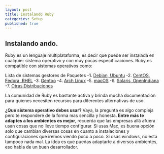 ```yaml
---
layout: post
title: Instalando Ruby
categories: Setup
published: true
---
```


## Instalando ando.


Ruby es un lenguaje multiplataforma, es decir que puede ser instalada en cualquier sistema operativo y con muy pocas especificaciones. Ruby es compatible con sistemas operativos como:

Lista de sistemas gestores de Paquetes
-1. [Debian, Ubuntu](https://www.ruby-lang.org/es/documentation/installation/#apt)
-2. [CentOS, Fedora, RHEL](https://www.ruby-lang.org/es/documentation/installation/#apt)
-3. [Gentoo](https://www.ruby-lang.org/es/documentation/installation/#portage)
-4. [Arch Linux](https://www.ruby-lang.org/es/documentation/installation/#pacman)
-5. [macOS](https://www.ruby-lang.org/es/documentation/installation/#homebrew)
-6. [Solaris, OpenIndiana](https://www.ruby-lang.org/es/documentation/installation/#solaris)
-7. [Otras Distribuciones](https://www.ruby-lang.org/es/documentation/installation/#solaris)


La comunidad de Ruby es bastante activa y brinda mucha documentación para quienes necesiten recursos para diferentes alternativas de uso. 

<strong>¿Que sistema operativo debes usar? </strong> Vaya, la pregunta es algo compleja pero te responderé de la forma mas sencilla y honesta.<strong> Entre más te adaptes a los ambientes es mejor</strong>, recuerda que las empresas allá afuera usan cosas que no lleve tiempo configurar. Si usas Mac, es buena opción solo que cambian diversas cosas en cuanto a instalaciones y configuraciones que iremos viendo poco a poco. Si usas windows, no esta tampoco nada mal. La idea es que puedas adaptarte a diversos ambientes, eso habla de un buen desarrollador.

